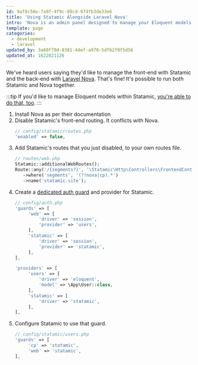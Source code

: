 ```yaml
---
id: 9af8c58e-7a9f-4f9c-89cd-97dfb3de33e6
title: 'Using Statamic Alongside Laravel Nova'
intro: 'Nova is an admin panel designed to manage your Eloquent models and other things. It can work hand in hand with Statamic.'
template: page
categories:
  - development
  - laravel
updated_by: 3a60f79d-8381-4def-a970-5df62f0f5d56
updated_at: 1622821126
---
```

We've heard users saying they'd like to manage the front-end with Statamic and the back-end with [Laravel Nova](https://nova.laravel.com/). That's fine! It's possible to run both Statamic and Nova together.

:::tip
If you'd like to manage Eloquent models within Statamic, [you're able to do that, too](/extending/publish-forms).
:::

1. Install Nova as per their documentation
2. Disable Statamic's front-end routing. It conflicts with Nova.
   ```php
   // config/statamic/routes.php
   'enabled' => false,
   ```
3. Add Statamic's routes that you just disabled, to your own routes file.
   ```php
   // routes/web.php
   Statamic::additionalWebRoutes();
   Route::any('/{segments?}', '\Statamic\Http\Controllers\FrontendController@index')
      ->where('segments', '(?!nova|cp).*')
      ->name('statamic.site');
   ```
4. Create a [dedicated auth guard](/tips/using-an-independent-authentication-guard) and provider for Statamic.
   ```php
   // config/auth.php
   'guards' => [
        'web' => [
            'driver' => 'session',
            'provider' => 'users',
        ],
        'statamic' => [
            'driver' => 'session',
            'provider' => 'statamic',
        ],
   ],

   'providers' => [
        'users' => [
            'driver' => 'eloquent',
            'model' => \App\User::class,
        ],
        'statamic' => [
            'driver' => 'statamic',
        ],
   ],
   ```
5. Configure Statamic to use that guard.
   ```php
   // config/statamic/users.php
   'guards' => [
        'cp' => 'statamic',
        'web' => 'statamic',
   ],
   ```

